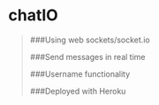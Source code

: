 # chatIO
> ###Using web sockets/socket.io
> 
> ###Send messages in real time
> 
> ###Username functionality
> 
> ###Deployed with Heroku